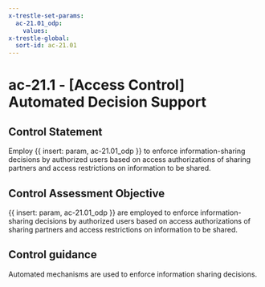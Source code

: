```yaml
---
x-trestle-set-params:
  ac-21.01_odp:
    values:
x-trestle-global:
  sort-id: ac-21.01
---
```


# ac-21.1 - \[Access Control\] Automated Decision Support

## Control Statement

Employ {{ insert: param, ac-21.01_odp }} to enforce information-sharing decisions by authorized users based on access authorizations of sharing partners and access restrictions on information to be shared.

## Control Assessment Objective

{{ insert: param, ac-21.01_odp }} are employed to enforce information-sharing decisions by authorized users based on access authorizations of sharing partners and access restrictions on information to be shared.

## Control guidance

Automated mechanisms are used to enforce information sharing decisions.
